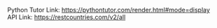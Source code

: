 Python Tutor Link: https://pythontutor.com/render.html#mode=display <br>
API Link: https://restcountries.com/v2/all
